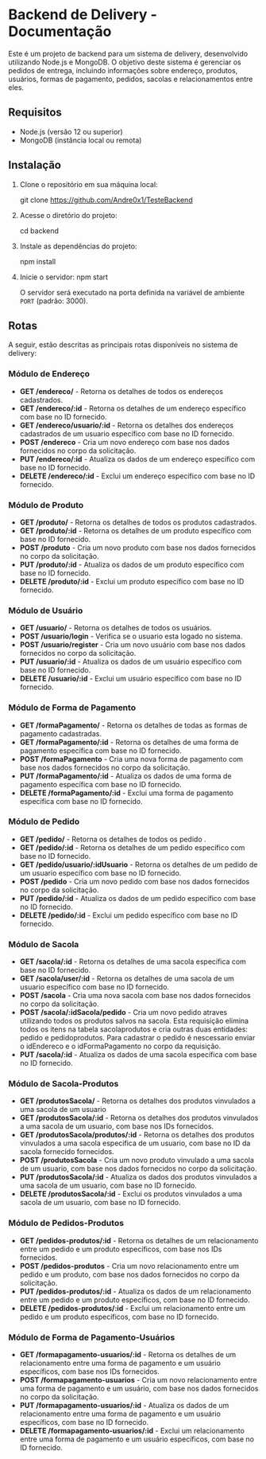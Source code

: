 # Backend de Delivery - Documentação

Este é um projeto de backend para um sistema de delivery, desenvolvido utilizando Node.js e MongoDB. O objetivo deste sistema é gerenciar os pedidos de entrega, incluindo informações sobre endereço, produtos, usuários, formas de pagamento, pedidos, sacolas e relacionamentos entre eles.

## Requisitos

- Node.js (versão 12 ou superior)
- MongoDB (instância local ou remota)

## Instalação

1. Clone o repositório em sua máquina local:

   git clone https://github.com/Andre0x1/TesteBackend


2. Acesse o diretório do projeto:


   cd backend

3. Instale as dependências do projeto:

   npm install

4. Inicie o servidor:
   npm start


   O servidor será executado na porta definida na variável de ambiente `PORT` (padrão: 3000).

## Rotas

A seguir, estão descritas as principais rotas disponíveis no sistema de delivery:

### Módulo de Endereço

- **GET /endereco/** - Retorna os detalhes de todos os endereços cadastrados.
- **GET /endereco/:id** - Retorna os detalhes de um endereço específico com base no ID fornecido.
- **GET /endereco/usuario/:id** - Retorna os detalhes dos endereços cadastrados de um usuario específico com base no ID fornecido.
- **POST /endereco** - Cria um novo endereço com base nos dados fornecidos no corpo da solicitação.
- **PUT /endereco/:id** - Atualiza os dados de um endereço específico com base no ID fornecido.
- **DELETE /endereco/:id** - Exclui um endereço específico com base no ID fornecido.

### Módulo de Produto

- **GET /produto/** - Retorna os detalhes de todos os produtos cadastrados.
- **GET /produto/:id** - Retorna os detalhes de um produto específico com base no ID fornecido.
- **POST /produto** - Cria um novo produto com base nos dados fornecidos no corpo da solicitação.
- **PUT /produto/:id** - Atualiza os dados de um produto específico com base no ID fornecido.
- **DELETE /produto/:id** - Exclui um produto específico com base no ID fornecido.

### Módulo de Usuário

- **GET /usuario/** - Retorna os detalhes de todos os usuários.
- **POST /usuario/login** - Verifica se o usuario esta logado no sistema.
- **POST /usuario/register** - Cria um novo usuário com base nos dados fornecidos no corpo da solicitação.
- **PUT /usuario/:id** - Atualiza os dados de um usuário específico com base no ID fornecido.
- **DELETE /usuario/:id** - Exclui um usuário específico com base no ID fornecido.

### Módulo de Forma de Pagamento

- **GET /formaPagamento/** - Retorna os detalhes de todas as formas de pagamento cadastradas.
- **GET /formaPagamento/:id** - Retorna os detalhes de uma forma de pagamento específica com base no ID fornecido.
- **POST /formaPagamento** - Cria uma nova forma de pagamento com base nos dados fornecidos no corpo da solicitação.
- **PUT /formaPagamento/:id** - Atualiza os dados de uma forma de  pagamento específica com base no ID fornecido.
- **DELETE /formaPagamento/:id** - Exclui uma forma de pagamento específica com base no ID fornecido.

### Módulo de Pedido

- **GET /pedido/** - Retorna os detalhes de todos os pedido .
- **GET /pedido/:id** - Retorna os detalhes de um pedido específico com base no ID fornecido.
- **GET /pedido/usuario/:idUsuario** - Retorna os detalhes de um pedido de um usuario específico com base no ID fornecido.
- **POST /pedido** - Cria um novo pedido com base nos dados fornecidos no corpo da solicitação.
- **PUT /pedido/:id** - Atualiza os dados de um pedido específico com base no ID fornecido.
- **DELETE /pedido/:id** - Exclui um pedido específico com base no ID fornecido.

### Módulo de Sacola

- **GET /sacola/:id** - Retorna os detalhes de uma sacola específica com base no ID fornecido.
- **GET /sacola/user/:id** - Retorna os detalhes de uma sacola de um usuario específico com base no ID fornecido.
- **POST /sacola** - Cria uma nova sacola com base nos dados fornecidos no corpo da solicitação.
- **POST /sacola/:idSacola/pedido** - Cria um novo pedido atraves utilizando todos os produtos salvos na sacola. Esta requisição elimina todos os itens na tabela sacolaprodutos e cria outras duas entidades: pedido e pedidoprodutos. Para cadastrar o pedido é nescessario enviar o idEndereco e o idFormaPagamento no corpo da requisição.
- **PUT /sacola/:id** - Atualiza os dados de uma sacola específica com base no ID fornecido.


### Módulo de Sacola-Produtos


- **GET /produtosSacola/** - Retorna os detalhes dos produtos vinvulados a uma sacola de um usuario
- **GET /produtosSacola/:id** - Retorna os detalhes dos produtos vinvulados a uma sacola de um usuario, com base nos IDs fornecidos.
- **GET /produtosSacola/produtos/:id** - Retorna os detalhes dos produtos vinvulados a uma sacola especifica de um usuario, com base no ID da sacola fornecido fornecidos.
- **POST /produtosSacola** - Cria um novo produto vinvulado a uma sacola de um usuario, com base nos dados fornecidos no corpo da solicitação.
- **PUT /produtosSacola/:id** - Atualiza os dados dos produtos vinvulados a uma sacola de um usuario, com base no ID fornecido.
- **DELETE /produtosSacola/:id** - Exclui os produtos vinvulados a uma sacola de um usuario, com base no ID fornecido.

### Módulo de Pedidos-Produtos

- **GET /pedidos-produtos/:id** - Retorna os detalhes de um relacionamento entre um pedido e um produto específicos, com base nos IDs fornecidos.
- **POST /pedidos-produtos** - Cria um novo relacionamento entre um pedido e um produto, com base nos dados fornecidos no corpo da solicitação.
- **PUT /pedidos-produtos/:id** - Atualiza os dados de um relacionamento entre um pedido e um produto específicos, com base no ID fornecido.
- **DELETE /pedidos-produtos/:id** - Exclui um relacionamento entre um pedido e um produto específicos, com base no ID fornecido.

### Módulo de Forma de Pagamento-Usuários

- **GET /formapagamento-usuarios/:id** - Retorna os detalhes de um relacionamento entre uma forma de pagamento e um usuário específicos, com base nos IDs fornecidos.
- **POST /formapagamento-usuarios** - Cria um novo relacionamento entre uma forma de pagamento e um usuário, com base nos dados fornecidos no corpo da solicitação.
- **PUT /formapagamento-usuarios/:id** - Atualiza os dados de um relacionamento entre uma forma de pagamento e um usuário específicos, com base no ID fornecido.
- **DELETE /formapagamento-usuarios/:id** - Exclui um relacionamento entre uma forma de pagamento e um usuário específicos, com base no ID fornecido.
